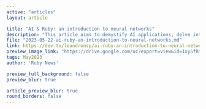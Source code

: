 ```yaml
---
active: "articles"
layout: article

title: "AI & Ruby: an introduction to neural networks"
description: "This article aims to demystify AI applications, delve into Machine Learning (ML) through the creation of a basic Artificial Neural Network (ANN) in Ruby, and shed light on the ever-present "GPT" phenomenon."
file: "2023-05-22-ai-ruby-an-introduction-to-neural-networks.md"
link: https://dev.to/leandronsp/ai-ruby-an-introduction-to-neural-networks-23f3
preview_image_link: "https://drive.google.com/uc?export=view&id=1xy5fRmezhtRiukOYkqzxPOD8-orNF5Bj"
tags: May2023
author: 'Ruby News'

preview_full_background: false
preview_blur: true

article_preview_blur: true
round_borders: false
---
```

